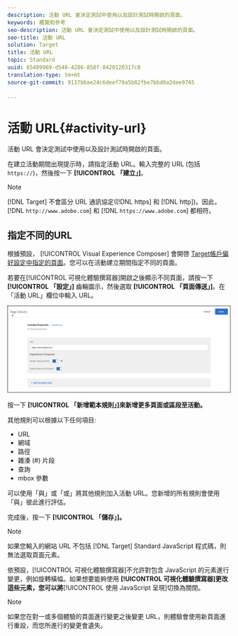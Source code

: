 ```yaml
---
description: 活動 URL 會決定測試中使用以及設計測試時開啟的頁面。
keywords: 概覽和參考
seo-description: 活動 URL 會決定測試中使用以及設計測試時開啟的頁面。
seo-title: 活動 URL
solution: Target
title: 活動 URL
topic: Standard
uuid: 65489969-d548-4286-858f-8420120317c0
translation-type: tm+mt
source-git-commit: 9137bbae24c6deef70a5b82fbe7bbd0a2dee9745

---
```



# 活動 URL{#activity-url}

活動 URL 會決定測試中使用以及設計測試時開啟的頁面。

在建立活動期間出現提示時，請指定活動 URL。輸入完整的 URL (包括 `https://`)，然後按一下 **[!UICONTROL 「建立」]**。

>[!NOTE]
>
>[!DNL Target] 不會區分 URL 通訊協定([!DNL https] 和 [!DNL http])。因此，[!DNL `http://www.adobe.com`] 和 [!DNL `https://www.adobe.com`] 都相符。

## 指定不同的URL

根據預設， [!UICONTROL Visual Experience Composer] 會開啓 [Target帳戶偏好設定中指定的頁面](/help/administrating-target/r-target-account-preferences/target-account-preferences.md)。您可以在活動建立期間指定不同的頁面。

若要在[!UICONTROL 可視化體驗撰寫器]開啟之後顯示不同頁面，請按一下 **[!UICONTROL 「設定」]** 齒輪圖示，然後選取 **[!UICONTROL 「頁面傳送」]**。在「活動 URL」欄位中輸入 URL。

![頁面傳送對話方塊](/help/c-activities/t-test-ab/t-test-create-ab/assets/url-config-new.png)

按一下 **[!UICONTROL 「新增範本規則」]來新增更多頁面或區段至活動。**

其他規則可以根據以下任何項目:

* URL
* 網域
* 路徑
* 雜湊 (#) 片段
* 查詢
* mbox 參數

可以使用「與」或「或」將其他規則加入活動 URL。您新增的所有規則會使用「與」彼此進行評估。

完成後，按一下 **[!UICONTROL 「儲存」]。**

>[!NOTE]
>
>如果您輸入的網站 URL 不包括 [!DNL Target] Standard JavaScript 程式碼，則無法選取頁面元素。

依預設，[!UICONTROL 可視化體驗撰寫器]不允許對包含 JavaScript 的元素進行變更，例如旋轉橫幅。如果想要能夠使用 **[!UICONTROL 可視化體驗撰寫器]更改這些元素，您可以將**[!UICONTROL 使用 JavaScript 呈現]切換為關閉。

>[!NOTE]
>
>如果您在對一或多個體驗的頁面進行變更之後變更 URL，則體驗會使用新頁面進行重設，而您所進行的變更會遺失。
